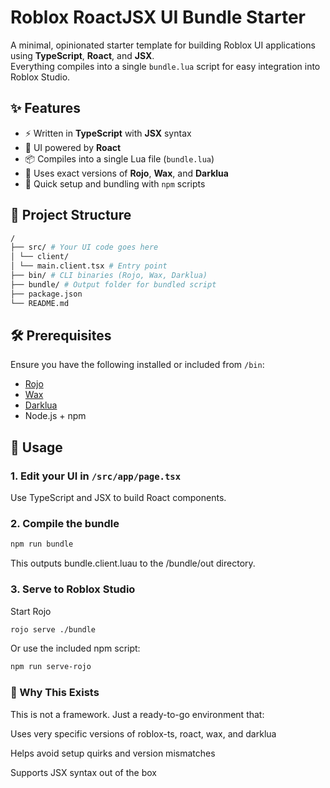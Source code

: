 # Roblox RoactJSX UI Bundle Starter

A minimal, opinionated starter template for building Roblox UI applications using **TypeScript**, **Roact**, and **JSX**.  
Everything compiles into a single `bundle.lua` script for easy integration into Roblox Studio.

## ✨ Features

- ⚡ Written in **TypeScript** with **JSX** syntax
- 🎨 UI powered by **Roact**
- 📦 Compiles into a single Lua file (`bundle.lua`)
- 🔧 Uses exact versions of **Rojo**, **Wax**, and **Darklua**
- 🚀 Quick setup and bundling with `npm` scripts

## 📁 Project Structure
```bash
/
├── src/ # Your UI code goes here
│ └── client/
│ └── main.client.tsx # Entry point
├── bin/ # CLI binaries (Rojo, Wax, Darklua)
├── bundle/ # Output folder for bundled script
├── package.json
└── README.md
```

## 🛠 Prerequisites

Ensure you have the following installed or included from `/bin`:

- [Rojo](https://rojo.space/)
- [Wax](https://github.com/latte-soft/wax)
- [Darklua](https://github.com/seaofvoices/darklua)
- Node.js + npm

## 🚧 Usage

### 1. Edit your UI in `/src/app/page.tsx`

Use TypeScript and JSX to build Roact components.

### 2. Compile the bundle

```bash
npm run bundle
```

This outputs bundle.client.luau to the /bundle/out directory.

### 3. Serve to Roblox Studio

Start Rojo

```bash
rojo serve ./bundle
```

Or use the included npm script:

```bash
npm run serve-rojo
```

### 🧩 Why This Exists
This is not a framework. Just a ready-to-go environment that:

Uses very specific versions of roblox-ts, roact, wax, and darklua

Helps avoid setup quirks and version mismatches

Supports JSX syntax out of the box

